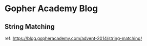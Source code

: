 # Gopher Academy Blog

## String Matching
ref: https://blog.gopheracademy.com/advent-2014/string-matching/
